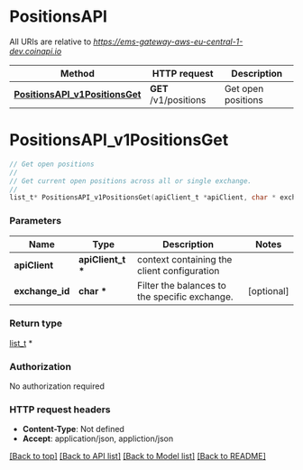 # PositionsAPI

All URIs are relative to *https://ems-gateway-aws-eu-central-1-dev.coinapi.io*

Method | HTTP request | Description
------------- | ------------- | -------------
[**PositionsAPI_v1PositionsGet**](PositionsAPI.md#PositionsAPI_v1PositionsGet) | **GET** /v1/positions | Get open positions


# **PositionsAPI_v1PositionsGet**
```c
// Get open positions
//
// Get current open positions across all or single exchange.
//
list_t* PositionsAPI_v1PositionsGet(apiClient_t *apiClient, char * exchange_id);
```

### Parameters
Name | Type | Description  | Notes
------------- | ------------- | ------------- | -------------
**apiClient** | **apiClient_t \*** | context containing the client configuration |
**exchange_id** | **char \*** | Filter the balances to the specific exchange. | [optional] 

### Return type

[list_t](position.md) *


### Authorization

No authorization required

### HTTP request headers

 - **Content-Type**: Not defined
 - **Accept**: application/json, appliction/json

[[Back to top]](#) [[Back to API list]](../README.md#documentation-for-api-endpoints) [[Back to Model list]](../README.md#documentation-for-models) [[Back to README]](../README.md)

